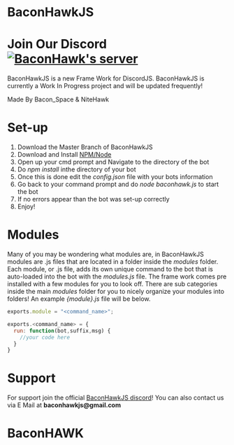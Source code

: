 # BaconHawkJS
# Join Our Discord <a href="https://discord.gg/dnSEF72"><img src="https://discordapp.com/api/guilds/280556103694155796/widget.png?style=banner2" alt="BaconHawk's server"></a>
BaconHawkJS is a new Frame Work for DiscordJS. BaconHawkJS is currently a Work In Progress project and will be updated frequently!


Made By Bacon_Space &amp; NiteHawk

# Set-up
1. Download the Master Branch of BaconHawkJS
2. Download and Install [NPM/Node](https://nodejs.org/en/)
3. Open up your cmd prompt and Navigate to the directory of the bot
4. Do *npm install* inthe directory of your bot
5. Once this is done edit the *config.json* file with your bots information
6. Go back to your command prompt and do *node baconhawk.js* to start the bot
7. If no errors appear than the bot was set-up correctly
8. Enjoy!

# Modules
Many of you may be wondering what modules are, in BaconHawkJS modules are .js files that are located in a folder inside the *modules* folder. Each module, or .js file, adds its own unique command to the bot that is auto-loaded into the bot with the *modules.js* file. The frame work comes pre installed with a few modules for you to look off. There are sub categories inside the main *modules* folder for you to nicely organize your modules into folders! An example *{module}.js* file will be below.

```javascript
exports.module = "<command_name>";

exports.<command_name> = {
  run: function(bot,suffix,msg) {
    //your code here
  }
}

```

# Support
For support join the official [BaconHawkJS discord](https://discord.gg/gZnuV4N)!
You can also contact us via E Mail at __baconhawkjs@gmail.com__

# BaconHAWK
